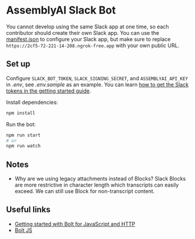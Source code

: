 # AssemblyAI Slack Bot

You cannot develop using the same Slack app at one time, so each contributor should create their own Slack app.
You can use the [manifest.json](./manifest.json) to configure your Slack app, but make sure to replace `https://2cf5-72-221-14-208.ngrok-free.app` with your own public URL.

## Set up

Configure `SLACK_BOT_TOKEN`, `SLACK_SIGNING_SECRET`, and `ASSEMBLYAI_API_KEY` in *.env*, see *.env.sample* as an example.
You can learn [how to get the Slack tokens in the getting started guide](https://tools.slack.dev/bolt-js/tutorial/getting-started-http/#tokens-and-installing-apps).

Install dependencies:
```bash
npm install
```

Run the bot:
```bash
npm run start
# or
npm run watch
```

## Notes

- Why are we using legacy attachments instead of Blocks? Slack Blocks are more restrictive in character length which transcripts can easily exceed. We can still use Block for non-transcript content.

## Useful links
- [Getting started with Bolt for JavaScript and HTTP](https://tools.slack.dev/bolt-js/tutorial/getting-started-http/)
- [Bolt JS](https://github.com/slackapi/bolt-js)